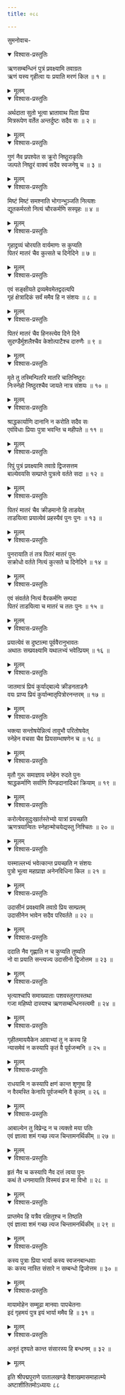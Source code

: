```yaml
---
title: ०८८

---
```

सुमनोवाच-  

<details open><summary>विश्वास-प्रस्तुतिः</summary>

ऋणसम्बन्धिनं पुत्रं प्रवक्ष्यामि तवाग्रतः  
ऋणं यस्य गृहीत्वा यः प्रयाति मरणं किल ॥ १ ॥
</details>

<details><summary>मूलम्</summary>

ऋणसम्बन्धिनं पुत्रं प्रवक्ष्यामि तवाग्रतः  
ऋणं यस्य गृहीत्वा यः प्रयाति मरणं किल ॥ १ ॥
</details>



<details open><summary>विश्वास-प्रस्तुतिः</summary>

अर्थदाता सुतो भूत्वा भ्रातावाथ पिता प्रिया  
मित्ररूपेण वर्तेत अन्तर्दुष्टः सदैव सः ॥ २ ॥
</details>

<details><summary>मूलम्</summary>

अर्थदाता सुतो भूत्वा भ्रातावाथ पिता प्रिया  
मित्ररूपेण वर्तेत अन्तर्दुष्टः सदैव सः ॥ २ ॥
</details>



<details open><summary>विश्वास-प्रस्तुतिः</summary>

गुणं नैव प्रपश्येत स क्रूरो निष्ठुराकृतिः  
जल्पते निष्ठुरं वाक्यं सदैव स्वजनेषु च ॥ ३ ॥
</details>

<details><summary>मूलम्</summary>

गुणं नैव प्रपश्येत स क्रूरो निष्ठुराकृतिः  
जल्पते निष्ठुरं वाक्यं सदैव स्वजनेषु च ॥ ३ ॥
</details>



<details open><summary>विश्वास-प्रस्तुतिः</summary>

मिष्टं मिष्टं समश्नाति भोगान्भुञ्जति नित्यशः  
द्यूतकर्मरतो नित्यं चौरकर्मणि सस्पृहः ॥ ४ ॥
</details>

<details><summary>मूलम्</summary>

मिष्टं मिष्टं समश्नाति भोगान्भुञ्जति नित्यशः  
द्यूतकर्मरतो नित्यं चौरकर्मणि सस्पृहः ॥ ४ ॥
</details>



<details open><summary>विश्वास-प्रस्तुतिः</summary>

गृहाद्द्रव्यं चोरयति वार्यमाणः स कुप्यति  
पितरं मातरं चैव कुत्सते च दिनेदिने ॥ ७ ॥
</details>

<details><summary>मूलम्</summary>

गृहाद्द्रव्यं चोरयति वार्यमाणः स कुप्यति  
पितरं मातरं चैव कुत्सते च दिनेदिने ॥ ७ ॥
</details>



<details open><summary>विश्वास-प्रस्तुतिः</summary>

एवं सङ्क्षीयते द्रव्यमेवमेतद्वदत्यपि  
गृहं क्षेत्रादिकं सर्वं ममैव हि न संशयः ॥ ८ ॥
</details>

<details><summary>मूलम्</summary>

एवं सङ्क्षीयते द्रव्यमेवमेतद्वदत्यपि  
गृहं क्षेत्रादिकं सर्वं ममैव हि न संशयः ॥ ८ ॥
</details>



<details open><summary>विश्वास-प्रस्तुतिः</summary>

पितरं मातरं चैव हिनस्त्येव दिने दिने  
सुदण्डैर्मुशलैश्चैव केशोत्पाटैश्च दारुणैः ॥ ९ ॥
</details>

<details><summary>मूलम्</summary>

पितरं मातरं चैव हिनस्त्येव दिने दिने  
सुदण्डैर्मुशलैश्चैव केशोत्पाटैश्च दारुणैः ॥ ९ ॥
</details>



<details open><summary>विश्वास-प्रस्तुतिः</summary>

मृते तु तस्मिन्पितरि मातरि चातिनिष्ठुरः  
निःस्नेहो निष्ठुरश्चैव जायते नात्र संशयः ॥ १० ॥
</details>

<details><summary>मूलम्</summary>

मृते तु तस्मिन्पितरि मातरि चातिनिष्ठुरः  
निःस्नेहो निष्ठुरश्चैव जायते नात्र संशयः ॥ १० ॥
</details>



<details open><summary>विश्वास-प्रस्तुतिः</summary>

श्राद्धकार्याणि दानानि न करोति सदैव सः  
एवंविधाः प्रियाः पुत्रा भवन्ति च महीपते ॥ ११ ॥
</details>

<details><summary>मूलम्</summary>

श्राद्धकार्याणि दानानि न करोति सदैव सः  
एवंविधाः प्रियाः पुत्रा भवन्ति च महीपते ॥ ११ ॥
</details>



<details open><summary>विश्वास-प्रस्तुतिः</summary>

रिपुं पुत्रं प्रवक्ष्यामि तवाग्रे द्विजसत्तम  
बाल्येवयसि सम्प्राप्ते पुत्रत्वे वर्तते सदा ॥ १२ ॥
</details>

<details><summary>मूलम्</summary>

रिपुं पुत्रं प्रवक्ष्यामि तवाग्रे द्विजसत्तम  
बाल्येवयसि सम्प्राप्ते पुत्रत्वे वर्तते सदा ॥ १२ ॥
</details>



<details open><summary>विश्वास-प्रस्तुतिः</summary>

पितरं मातरं चैव क्रीडमानो हि ताडयेत्  
ताडयित्वा प्रयात्येवं प्रहस्यैवं पुनः पुनः ॥ १३ ॥
</details>

<details><summary>मूलम्</summary>

पितरं मातरं चैव क्रीडमानो हि ताडयेत्  
ताडयित्वा प्रयात्येवं प्रहस्यैवं पुनः पुनः ॥ १३ ॥
</details>



<details open><summary>विश्वास-प्रस्तुतिः</summary>

पुनरायाति तं तत्र पितरं मातरं पुनः  
सक्रोधो वर्तते नित्यं कुत्सते च दिनेदिने ॥ १४ ॥
</details>

<details><summary>मूलम्</summary>

पुनरायाति तं तत्र पितरं मातरं पुनः  
सक्रोधो वर्तते नित्यं कुत्सते च दिनेदिने ॥ १४ ॥
</details>



<details open><summary>विश्वास-प्रस्तुतिः</summary>

एवं संवर्तते नित्यं वैरकर्मणि सम्पदा  
पितरं ताडयित्वा च मातरं च ततः पुनः ॥ १५ ॥
</details>

<details><summary>मूलम्</summary>

एवं संवर्तते नित्यं वैरकर्मणि सम्पदा  
पितरं ताडयित्वा च मातरं च ततः पुनः ॥ १५ ॥
</details>



<details open><summary>विश्वास-प्रस्तुतिः</summary>

प्रयात्येवं स दुष्टात्मा पूर्ववैरानुभावतः  
अथातः सम्प्रवक्ष्यामि यथालभ्यं भवेत्प्रियम् ॥ १६ ॥
</details>

<details><summary>मूलम्</summary>

प्रयात्येवं स दुष्टात्मा पूर्ववैरानुभावतः  
अथातः सम्प्रवक्ष्यामि यथालभ्यं भवेत्प्रियम् ॥ १६ ॥
</details>



<details open><summary>विश्वास-प्रस्तुतिः</summary>

जातमात्रं प्रियं कुर्याद्बाल्ये क्रीडनताडनैः  
वयः प्राप्य प्रियं कुर्यान्मातृपित्रोरनन्तरम् ॥ १७ ॥
</details>

<details><summary>मूलम्</summary>

जातमात्रं प्रियं कुर्याद्बाल्ये क्रीडनताडनैः  
वयः प्राप्य प्रियं कुर्यान्मातृपित्रोरनन्तरम् ॥ १७ ॥
</details>



<details open><summary>विश्वास-प्रस्तुतिः</summary>

भक्त्या सन्तोषयेन्नित्यं तावुभौ परितोषयेत्  
स्नेहेन वचसा चैव प्रियसम्भाषणेन च ॥ १८ ॥
</details>

<details><summary>मूलम्</summary>

भक्त्या सन्तोषयेन्नित्यं तावुभौ परितोषयेत्  
स्नेहेन वचसा चैव प्रियसम्भाषणेन च ॥ १८ ॥
</details>



<details open><summary>विश्वास-प्रस्तुतिः</summary>

मृतौ गुरू समाज्ञाय स्नेहेन रुदते पुनः  
श्राद्धकर्माणि सर्वाणि पिण्डदानादिकां क्रियाम् ॥ १९ ॥
</details>

<details><summary>मूलम्</summary>

मृतौ गुरू समाज्ञाय स्नेहेन रुदते पुनः  
श्राद्धकर्माणि सर्वाणि पिण्डदानादिकां क्रियाम् ॥ १९ ॥
</details>



<details open><summary>विश्वास-प्रस्तुतिः</summary>

करोत्येवसुदुःखार्तस्तेभ्यो यात्रां प्रयच्छति  
ऋणत्रयान्वितः स्नेहान्मोचयेद्यस्तु निश्चितः ॥ २० ॥
</details>

<details><summary>मूलम्</summary>

करोत्येवसुदुःखार्तस्तेभ्यो यात्रां प्रयच्छति  
ऋणत्रयान्वितः स्नेहान्मोचयेद्यस्तु निश्चितः ॥ २० ॥
</details>



<details open><summary>विश्वास-प्रस्तुतिः</summary>

यस्माल्लभ्यं भवेत्कान्त प्रयच्छति न संशयः  
पुत्रो भूत्वा महाप्राज्ञ अनेनविधिना किल ॥ २१ ॥
</details>

<details><summary>मूलम्</summary>

यस्माल्लभ्यं भवेत्कान्त प्रयच्छति न संशयः  
पुत्रो भूत्वा महाप्राज्ञ अनेनविधिना किल ॥ २१ ॥
</details>



<details open><summary>विश्वास-प्रस्तुतिः</summary>

उदासीनं प्रवक्ष्यामि तवाग्रे प्रिय साम्प्रतम्  
उदासीनेन भावेन सदैव परिवर्तते ॥ २२ ॥
</details>

<details><summary>मूलम्</summary>

उदासीनं प्रवक्ष्यामि तवाग्रे प्रिय साम्प्रतम्  
उदासीनेन भावेन सदैव परिवर्तते ॥ २२ ॥
</details>



<details open><summary>विश्वास-प्रस्तुतिः</summary>

ददाति नैव गृह्णाति न च कुप्यति तुष्यति  
नो वा प्रयाति सन्त्यज्य उदासीनो द्विजोत्तम ॥ २३ ॥
</details>

<details><summary>मूलम्</summary>

ददाति नैव गृह्णाति न च कुप्यति तुष्यति  
नो वा प्रयाति सन्त्यज्य उदासीनो द्विजोत्तम ॥ २३ ॥
</details>



<details open><summary>विश्वास-प्रस्तुतिः</summary>

भृत्याश्चापि समाख्याताः पशवस्तुरगास्तथा  
गजा महिष्यो दास्यश्च ऋणसम्बन्धिनस्त्वमी ॥ २४ ॥
</details>

<details><summary>मूलम्</summary>

भृत्याश्चापि समाख्याताः पशवस्तुरगास्तथा  
गजा महिष्यो दास्यश्च ऋणसम्बन्धिनस्त्वमी ॥ २४ ॥
</details>



<details open><summary>विश्वास-प्रस्तुतिः</summary>

गृहीतमाययैकेन आवाभ्यां तु न कस्य हि  
न्यासमेवं न कस्यापि कृतं वै पूर्वजन्मनि ॥ २५ ॥
</details>

<details><summary>मूलम्</summary>

गृहीतमाययैकेन आवाभ्यां तु न कस्य हि  
न्यासमेवं न कस्यापि कृतं वै पूर्वजन्मनि ॥ २५ ॥
</details>



<details open><summary>विश्वास-प्रस्तुतिः</summary>

राधयामि न कस्यापि क्षणं कान्त शृणुष्व हि  
न वैरमस्ति केनापि पूर्वजन्मनि वै कृतम् ॥ २६ ॥
</details>

<details><summary>मूलम्</summary>

राधयामि न कस्यापि क्षणं कान्त शृणुष्व हि  
न वैरमस्ति केनापि पूर्वजन्मनि वै कृतम् ॥ २६ ॥
</details>



<details open><summary>विश्वास-प्रस्तुतिः</summary>

आबाल्येन तु विप्रेन्द्र न च त्यक्तो मया पतिः  
एवं ज्ञात्वा शमं गच्छ त्यज चिन्तामनर्थिकीम् ॥ २७ ॥
</details>

<details><summary>मूलम्</summary>

आबाल्येन तु विप्रेन्द्र न च त्यक्तो मया पतिः  
एवं ज्ञात्वा शमं गच्छ त्यज चिन्तामनर्थिकीम् ॥ २७ ॥
</details>



<details open><summary>विश्वास-प्रस्तुतिः</summary>

हृतं नैव च कस्यापि नैव दत्तं त्वया पुनः  
कथं ते धनमायाति विस्मयं व्रज मा विभो ॥ २८ ॥
</details>

<details><summary>मूलम्</summary>

हृतं नैव च कस्यापि नैव दत्तं त्वया पुनः  
कथं ते धनमायाति विस्मयं व्रज मा विभो ॥ २८ ॥
</details>



<details open><summary>विश्वास-प्रस्तुतिः</summary>

प्राप्तमेव हि यत्रैव रक्षितुश्च न तिष्ठति  
एवं ज्ञात्वा शमं गच्छ त्यज चिन्तामनर्थिकीम् ॥ २९ ॥
</details>

<details><summary>मूलम्</summary>

प्राप्तमेव हि यत्रैव रक्षितुश्च न तिष्ठति  
एवं ज्ञात्वा शमं गच्छ त्यज चिन्तामनर्थिकीम् ॥ २९ ॥
</details>



<details open><summary>विश्वास-प्रस्तुतिः</summary>

कस्य पुत्राः प्रिया भार्या कस्य स्वजनबान्धवाः  
कः कस्य नास्ति संसारे न सम्बन्धो द्विजोत्तम ॥ ३० ॥
</details>

<details><summary>मूलम्</summary>

कस्य पुत्राः प्रिया भार्या कस्य स्वजनबान्धवाः  
कः कस्य नास्ति संसारे न सम्बन्धो द्विजोत्तम ॥ ३० ॥
</details>



<details open><summary>विश्वास-प्रस्तुतिः</summary>

मायामोहेन सम्मूढा मानवाः पापचेतनाः  
इदं गृहमयं पुत्र इयं भार्या ममैव हि ॥ ३१ ॥
</details>

<details><summary>मूलम्</summary>

मायामोहेन सम्मूढा मानवाः पापचेतनाः  
इदं गृहमयं पुत्र इयं भार्या ममैव हि ॥ ३१ ॥
</details>



<details open><summary>विश्वास-प्रस्तुतिः</summary>

अनृतं दृश्यते कान्त संसारस्य हि बन्धनम् ॥ ३२ ॥
</details>

<details><summary>मूलम्</summary>

अनृतं दृश्यते कान्त संसारस्य हि बन्धनम् ॥ ३२ ॥
</details>


इति श्रीपद्मपुराणे पातालखण्डे वैशाखमासमाहात्म्ये  
अष्टाशीतितमोऽध्यायः ८८